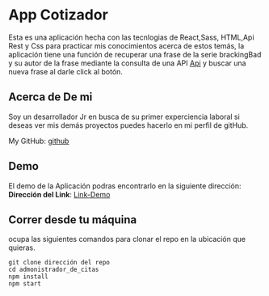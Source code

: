# App Cotizador

Esta es una aplicación hecha con las tecnlogias de React,Sass, HTML,Api Rest y Css para practicar mis conocimientos acerca de estos temás, la aplicación tiene una función de recuperar una frase de la serie brackingBad y su autor de la frase mediante la consulta de una API [Api](https://breaking-bad-quotes.herokuapp.com/v1/quotes) y buscar una nueva frase al darle click al botón.

## Acerca de De mi

Soy un desarrollador Jr en busca de su primer experciencia laboral si deseas ver mis demás proyectos puedes hacerlo en mi perfil de gitHub.

My GitHub: [github](https://github.com/UrielBm)

## Demo

El demo de la Aplicación podras encontrarlo en la siguiente dirección:
**Dirección del Link**: [Link-Demo](https://frases-bracking-bad.vercel.app/)

## Correr desde tu máquina

ocupa las siguientes comandos para clonar el repo en la ubicación que quieras.

```
git clone dirección del repo
cd admonistrador_de_citas
npm install
npm start

```
